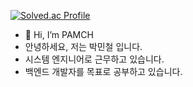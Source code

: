 [![Solved.ac Profile](http://mazassumnida.wtf/api/v2/generate_badge?boj=pamic7124)](https://solved.ac/pamic7124/)
- 👋 Hi, I’m PAMCH
- 안녕하세요, 저는 박민철 입니다.
- 시스템 엔지니어로 근무하고 있습니다.
- 백엔드 개발자를 목표로 공부하고 있습니다.
